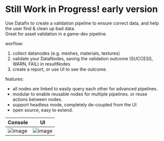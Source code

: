 # Still Work in Progress! early version

Use Datafix to create a validation pipeline to ensure correct data, and help the user find & clean up bad data.  
Great for asset validation in a game-dev pipeline.

worflow:
1. collect datanodes (e.g. meshes, materials, textures)
2. validate your DataNodes, saving the validation outcome (SUCCESS, WARN, FAIL) in resultNodes
3. create a report, or use UI to see the outcome.

features:
- all nodes are linked to easily query each other for advanced pipelines.
- modular to enable reusable nodes for multiple pipelines. or reuse actions between nodes.
- support headless mode, completely de-coupled from the UI
- open source, easy to extend.


|Console |UI |
|--|--|
![image](https://github.com/user-attachments/assets/27622962-97ca-45f7-9784-47fda764a7f2) |![image](https://github.com/user-attachments/assets/2fd3e1d9-e92f-496e-961f-0efbfc763309) | 
